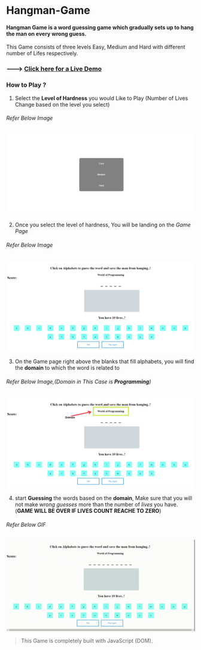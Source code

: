 # Hangman-Game
#### Hangman Game is a word guessing game which gradually sets up to hang the man on every wrong guess.

This Game consists of three levels Easy, Medium and Hard with different number of Lifes respectively.

### ---> [Click here for a Live Demo ](https://cranky-varahamihira-be7361.netlify.app/)

### How to Play ?

1. Select the **Level of Hardness** you would Like to Play (Number of Lives Change based on the level you select)
###### _Refer Below Image_
![levels](Thumbnails/levels.png)

2. Once you select the level of hardness, You will be landing on the *Game Page*
###### _Refer Below Image_
![gamepage](Thumbnails/gamepage.png)

3. On the Game page right above the blanks that fill alphabets, you will find the **domain** to which the word is related to
###### _Refer Below Image,(Domain in This Case is **Programming**)_
![Domain](Thumbnails/domain.png)

4. start **Guessing** the words based on the **domain**, Make sure that you will not make *wrong guesses* more than the number of *lives* you have. (**GAME WILL BE OVER IF LIVES COUNT REACHE TO ZERO**) 
###### _Refer Below GIF_
![demo](Thumbnails/demo.gif)

> This Game is completely built with JavaScript (DOM).
